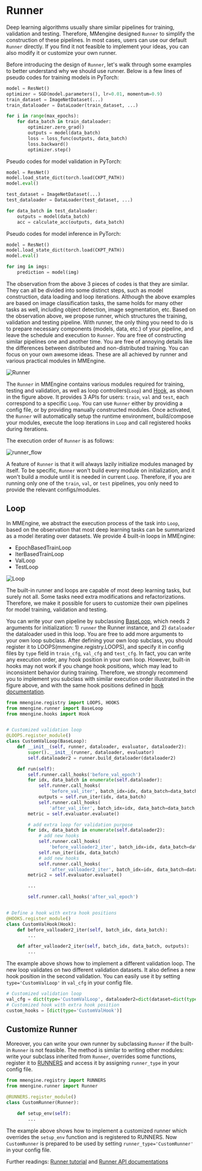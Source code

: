 # Runner

Deep learning algorithms usually share similar pipelines for training, validation and testing.
Therefore, MMengine designed `Runner` to simplify the construction of these pipelines.
In most cases, users can use our default `Runner` directly.
If you find it not feasible to implement your ideas, you can also modify it or customize your own runner.

Before introducing the design of `Runner`, let's walk through some examples to better understand why we should use runner.
Below is a few lines of pseudo codes for training models in PyTorch:

```python
model = ResNet()
optimizer = SGD(model.parameters(), lr=0.01, momentum=0.9)
train_dataset = ImageNetDataset(...)
train_dataloader = DataLoader(train_dataset, ...)

for i in range(max_epochs):
    for data_batch in train_dataloader:
        optimizer.zero_grad()
        outputs = model(data_batch)
        loss = loss_func(outputs, data_batch)
        loss.backward()
        optimizer.step()
```

Pseudo codes for model validation in PyTorch:

```python
model = ResNet()
model.load_state_dict(torch.load(CKPT_PATH))
model.eval()

test_dataset = ImageNetDataset(...)
test_dataloader = DataLoader(test_dataset, ...)

for data_batch in test_dataloader:
    outputs = model(data_batch)
    acc = calculate_acc(outputs, data_batch)
```

Pseudo codes for model inference in PyTorch:

```python
model = ResNet()
model.load_state_dict(torch.load(CKPT_PATH))
model.eval()

for img in imgs:
    prediction = model(img)
```

The observation from the above 3 pieces of codes is that they are similar.
They can all be divided into some distinct steps, such as model construction, data loading and loop iterations.
Although the above examples are based on image classification tasks, the same holds for many other tasks as well, including object detection, image segmentation, etc.
Based on the observation above, we propose runner, which structures the training, validation and testing pipeline.
With runner, the only thing you need to do is to prepare necessary components (models, data, etc.) of your pipeline, and leave the schedule and execution to `Runner`.
You are free of constructing similar pipelines one and another time.
You are free of annoying details like the differences between distributed and non-distributed training.
You can focus on your own awesome ideas.
These are all achieved by runner and various practical modules in MMEngine.

![Runner](https://user-images.githubusercontent.com/12907710/184577204-3ea033bd-91dd-4da8-b4ac-22763d7d6c7d.png)

The `Runner` in MMEngine contains various modules required for training, testing and validation, as well as loop controllers(`Loop`) and [Hook](../tutorials/hook.md), as shown in the figure above.
It provides 3 APIs for users: `train`, `val` and `test`, each correspond to a specific `Loop`.
You can use `Runner` either by providing a config file, or by providing manually constructed modules.
Once activated, the `Runner` will automatically setup the runtime environment, build/compose your modules, execute the loop iterations in `Loop` and call registered hooks during iterations.

The execution order of `Runner` is as follows:

![runner_flow](https://user-images.githubusercontent.com/12907710/184577118-b8f30521-0dba-4b94-a78f-8682459650a5.png)

A feature of `Runner` is that it will always lazily initialize modules managed by itself.
To be specific, `Runner` won't build every module on initialization, and it won't build a module until it is needed in current `Loop`.
Therefore, if you are running only one of the `train`, `val`, or `test` pipelines, you only need to provide the relevant configs/modules.

## Loop

In MMEngine, we abstract the execution process of the task into `Loop`, based on the observation that most deep learning tasks can be summarized as a model iterating over datasets.
We provide 4 built-in loops in MMEngine:

- EpochBasedTrainLoop
- IterBasedTrainLoop
- ValLoop
- TestLoop

![Loop](https://user-images.githubusercontent.com/12907710/184577588-d74e16dd-15c7-4f73-9857-61c56c29057b.png)

The built-in runner and loops are capable of most deep learning tasks, but surely not all.
Some tasks need extra modifications and refactorizations.
Therefore, we make it possible for users to customize their own pipelines for model training, validation and testing.

You can write your own pipeline by subclassing [BaseLoop](mmengine.runner.BaseLoop), which needs 2 arguments for initialization: 1) `runner` the Runner instance, and 2) `dataloader` the dataloader used in this loop.
You are free to add more arguments to your own loop subclass.
After defining your own loop subclass, you should register it to LOOPS(mmengine.registry.LOOPS), and specify it in config files by `type` field in `train_cfg`, `val_cfg` and `test_cfg`.
In fact, you can write any execution order, any hook position in your own loop.
However, built-in hooks may not work if you change hook positions, which may lead to inconsistent behavior during training.
Therefore, we strongly recommend you to implement you subclass with similar execution order illustrated in the figure above, and with the same hook positions defined in [hook documentation](../tutorials/hook.md).

```python
from mmengine.registry import LOOPS, HOOKS
from mmengine.runner import BaseLoop
from mmengine.hooks import Hook


# Customized validation loop
@LOOPS.register_module()
class CustomValLoop(BaseLoop):
    def __init__(self, runner, dataloader, evaluator, dataloader2):
        super().__init__(runner, dataloader, evaluator)
        self.dataloader2 = runner.build_dataloader(dataloader2)

    def run(self):
        self.runner.call_hooks('before_val_epoch')
        for idx, data_batch in enumerate(self.dataloader):
            self.runner.call_hooks(
                'before_val_iter', batch_idx=idx, data_batch=data_batch)
            outputs = self.run_iter(idx, data_batch)
            self.runner.call_hooks(
                'after_val_iter', batch_idx=idx, data_batch=data_batch, outputs=outputs)
        metric = self.evaluator.evaluate()

        # add extra loop for validation purpose
        for idx, data_batch in enumerate(self.dataloader2):
            # add new hooks
            self.runner.call_hooks(
                'before_valloader2_iter', batch_idx=idx, data_batch=data_batch)
            self.run_iter(idx, data_batch)
            # add new hooks
            self.runner.call_hooks(
                'after_valloader2_iter', batch_idx=idx, data_batch=data_batch, outputs=outputs)
        metric2 = self.evaluator.evaluate()

        ...

        self.runner.call_hooks('after_val_epoch')


# Define a hook with extra hook positions
@HOOKS.register_module()
class CustomValHook(Hook):
    def before_valloader2_iter(self, batch_idx, data_batch):
        ...

    def after_valloader2_iter(self, batch_idx, data_batch, outputs):
        ...

```

The example above shows how to implement a different validation loop.
The new loop validates on two different validation datasets.
It also defines a new hook position in the second validation.
You can easily use it by setting `type='CustomValLoop'` in `val_cfg` in your config file.

```python
# Customized validation loop
val_cfg = dict(type='CustomValLoop', dataloader2=dict(dataset=dict(type='ValDataset2'), ...))
# Customized hook with extra hook position
custom_hooks = [dict(type='CustomValHook')]
```

## Customize Runner

Moreover, you can write your own runner by subclassing `Runner` if the built-in `Runner` is not feasible.
The method is similar to writing other modules: write your subclass inherited from `Runner`, overrides some functions, register it to [RUNNERS](mmengine.registry.RUNNERS) and access it by assigning `runner_type` in your config file.

```python
from mmengine.registry import RUNNERS
from mmengine.runner import Runner

@RUNNERS.register_module()
class CustomRunner(Runner):

    def setup_env(self):
        ...
```

The example above shows how to implement a customized runner which overrides the `setup_env` function and is registered to RUNNERS.
Now `CustomRunner` is prepared to be used by setting `runner_type='CustomRunner'` in your config file.

Further readings: [Runner tutorial](../tutorials/runner.md) and [Runner API documentations](mmengine.runner.Runner)
